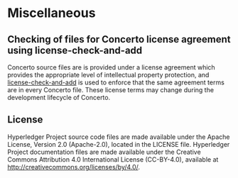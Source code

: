 # Miscellaneous

## Checking of files for Concerto license agreement using license-check-and-add

Concerto source files are is provided under a license agreement which provides the appropriate level of intellectual property protection, and [license-check-and-add](https://www.npmjs.com/package/license-check-and-add) is used to enforce that the same agreement terms are in every Concerto file. These license terms may change during the development lifecycle of Concerto.

## License <a name="license"></a>
Hyperledger Project source code files are made available under the Apache License, Version 2.0 (Apache-2.0), located in the LICENSE file. Hyperledger Project documentation files are made available under the Creative Commons Attribution 4.0 International License (CC-BY-4.0), available at http://creativecommons.org/licenses/by/4.0/.